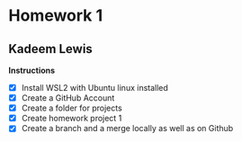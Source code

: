 # Homework 1

## Kadeem Lewis

**Instructions**

- [x] Install WSL2 with Ubuntu linux installed
- [x] Create a GitHub Account
- [x] Create a folder for projects
- [x] Create homework project 1
- [x] Create a branch and a merge locally as well as on Github
